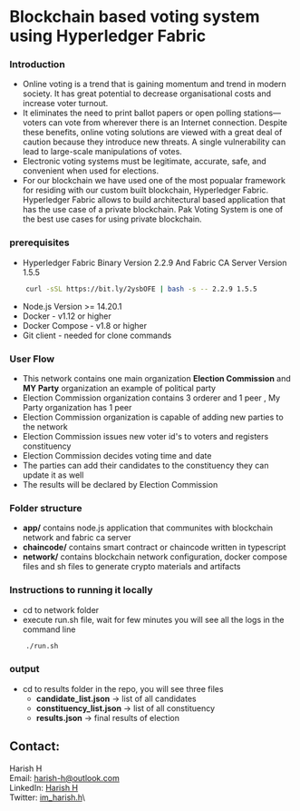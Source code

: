 

# Blockchain based voting system using Hyperledger Fabric

### Introduction
- Online voting is a trend that is gaining momentum and trend in modern society. It has great potential to decrease organisational costs and increase voter turnout.
- It eliminates the need to print ballot papers or open polling stations—voters can vote from wherever there is an Internet connection. Despite these benefits, online voting solutions are viewed with a great deal of caution because they introduce new threats. A single vulnerability can lead to large-scale manipulations of votes. 
- Electronic voting systems must be legitimate, accurate, safe, and convenient when used for elections.
- For our blockchain we have used one of the most popualar framework for residing with our custom built blockchain, Hyperledger Fabric. Hyperledger Fabric allows to build architectural based application that has the use case of a private blockchain. Pak Voting System is one of the best use cases for using private blockchain.

### prerequisites
- Hyperledger Fabric Binary Version 2.2.9 And Fabric CA Server Version 1.5.5
```sh
    curl -sSL https://bit.ly/2ysbOFE | bash -s -- 2.2.9 1.5.5
```
- Node.js Version >= 14.20.1
- Docker - v1.12 or higher
- Docker Compose - v1.8 or higher
- Git client - needed for clone commands



### User Flow
- This network contains one main organization **Election Commission** and **MY Party** organization an example of political party 
- Election Commission organization contains 3 orderer and 1 peer , My Party organization has 1 peer
- Election Commission organization is capable of adding new parties to the network
- Election Commission issues new voter id's to voters and registers constituency
- Election Commission decides voting time and date
- The parties can add their candidates to the constituency they can update it as well
- The results will be declared by Election Commission


### Folder structure
- **app/**  contains node.js application that communites with blockchain network and fabric ca server
- **chaincode/** contains smart contract or chaincode written in typescript
- **network/** contains blockchain network configuration, docker compose files and sh files to generate crypto materials and artifacts


### Instructions to running it locally

- cd to network folder
- execute run.sh file, wait for few minutes you will see all the logs in the command line
```sh
    ./run.sh
```

### output

- cd to results folder in the repo, you will see three files 
    - **candidate_list.json** -> list of all candidates
    - **constituency_list.json** -> list of all constituency 
    - **results.json** -> final results of election

## Contact:
Harish H\
Email: harish-h@outlook.com\
LinkedIn: [Harish H](https://www.linkedin.com/in/harish-h-0807561b3/)\
Twitter: [im_harish.h](https://www.instagram.com/im_harish.h/)\
